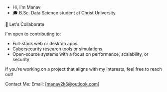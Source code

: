 -  Hi, I’m Manav
-  🎓 B.Sc. Data Science student at Christ University

🤝 Let's Collaborate

I'm open to contributing to:
- Full-stack web or desktop apps
- Cybersecurity research tools or simulations
- Open-source systems with a focus on performance, scalability, or security

If you’re working on a project that aligns with my interests, feel free to reach out!

Contact Me: 
Email: [manav2k5@outlook.com]
